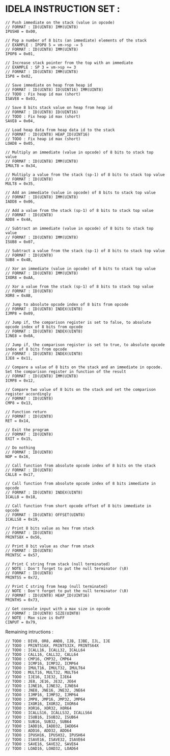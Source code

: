 # IDELA INSTRUCTION SET :

	// Push immediate on the stack (value in opcode)
	// FORMAT : ID(UINT8) IMM(UINT8)
	IPUSH8 = 0x00,

	// Pop a number of 8 bits (an immediate) elements of the stack
	// EXAMPLE : IPOP8 5 = vm->sp -= 5
	// FORMAT : ID(UINT8) IMM(UINT8)
	IPOP8 = 0x01,

	// Increase stack pointer from the top with an immediate
	// EXAMPLE : SP 3 = vm->sp += 3
	// FORMAT : ID(UINT8) IMM(UINT8)
	ISP8 = 0x02,

	// Save immediate on heap from heap id
	// FORMAT : ID(UINT8) ID(UINT16) IMM(UINT8)
	// TODO : Fix heap id max (short)
	ISAVE8 = 0x03,

	// Save 8 bits stack value on heap from heap id
	// FORMAT : ID(UINT8) ID(UINT16)
	// TODO : Fix heap id max (short)
	SAVE8 = 0x04,

	// Load heap data from heap data id to the stack
	// FORMAT : ID(UINT8) HEAP_ID(UINT16)
	// TODO : Fix heap id max (short)
	LOAD8 = 0x05,

	// Multiply an immediate (value in opcode) of 8 bits to stack top value
	// FORMAT : ID(UINT8) IMM(UINT8)
	IMULT8 = 0x34,

	// Multiply a value from the stack (sp-1) of 8 bits to stack top value
	// FORMAT : ID(UINT8)
	MULT8 = 0x35,

	// Add an immediate (value in opcode) of 8 bits to stack top value
	// FORMAT : ID(UINT8) IMM(UINT8)
	IADD8 = 0x06,

	// Add a value from the stack (sp-1) of 8 bits to stack top value
	// FORMAT : ID(UINT8)
	ADD8 = 0x4A,

	// Subtract an immediate (value in opcode) of 8 bits to stack top value
	// FORMAT : ID(UINT8) IMM(UINT8)
	ISUB8 = 0x07,

	// Subtract a value from the stack (sp-1) of 8 bits to stack top value
	// FORMAT : ID(UINT8)
	SUB8 = 0x4B,

	// Xor an immediate (value in opcode) of 8 bits to stack top value
	// FORMAT : ID(UINT8) IMM(UINT8)
	IXOR8 = 0xAA,

	// Xor a value from the stack (sp-1) of 8 bits to stack top value
	// FORMAT : ID(UINT8)
	XOR8 = 0xAB,

	// Jump to absolute opcode index of 8 bits from opcode
	// FORMAT : ID(UINT8) INDEX(UINT8)
	IJMP8 = 0x09,

	// Jump if, the comparison register is set to false, to absolute opcode index of 8 bits from opcode
	// FORMAT : ID(UINT8) INDEX(UINT8)
	IJNE8 = 0x0A,

	// Jump if, the comparison register is set to true, to absolute opcode index of 8 bits from opcode
	// FORMAT : ID(UINT8) INDEX(UINT8)
	IJE8 = 0x11,

	// Compare a value of 8 bits on the stack and an immediate in opcode. Set the comparison register in function of the result
	// FORMAT : ID(UINT8) IMM(UINT8)
	ICMP8 = 0x12,

	// Compare two value of 8 bits on the stack and set the comparison register accordingly
	// FORMAT : ID(UINT8)
	CMP8 = 0x13,

	// Function return
	// FORMAT : ID(UINT8)
	RET = 0x14,

	// Exit the program
	// FORMAT : ID(UINT8)
	EXIT = 0x15,

	// Do nothing
	// FORMAT : ID(UINT8)
	NOP = 0x16,

	// Call function from absolute opcode index of 8 bits on the stack
	// FORMAT : ID(UINT8)
	CALL8 = 0x17,

	// Call function from absolute opcode index of 8 bits immediate in opcode
	// FORMAT : ID(UINT8) INDEX(UINT8)
	ICALL8 = 0x18,

	// Call function from short opcode offset of 8 bits immediate in opcode
	// FORMAT : ID(UINT8) OFFSET(UINT8)
	ICALLS8 = 0x19,

	// Print 8 bits value as hex from stack
	// FORMAT : ID(UINT8)
	PRINTS8X = 0x56,

	// Print 8 bit value as char from stack
	// FORMAT : ID(UINT8)
	PRINTSC = 0x57,

	// Print C string from stack (null terminated)
	// NOTE : Don't forget to put the null terminator (\0)
	// FORMAT : ID(UINT8)
	PRINTSS = 0x72,

	// Print C string from heap (null terminated)
	// NOTE : Don't forget to put the null terminator (\0)
	// FORMAT : ID(UINT8) HEAP_ID(UINT16)
	PRINTHS = 0x73,

	// Get console input with a max size in opcode
	// FORMAT : ID(UINT8) SIZE(UINT8)
	// NOTE : Max size is 0xFF
	CINPUT = 0x79,

Remaining intructions :
	
	// TODO : DIV8, OR8, AND8, IJB, IJBE, IJL, IJE
	// TODO : PRINTS16X, PRINTS32X, PRINTS64X
	// TODO : ICALL16, ICALL32, ICALL64
	// TODO : CALL16, CALL32, CALL64
	// TODO : CMP16, CMP32, CMP64
	// TODO : ICMP16, ICMP32, ICMP64
	// TODO : IMULT16, IMULT32, IMULT64
	// TODO : MULT16, MULT32, MULT64
	// TODO : IJE16, IJE32, IJE64
	// TODO : JE8, JE16, JE32, JE64
	// TODO : IJNE16, IJNE32, IJNE64
	// TODO : JNE8, JNE16, JNE32, JNE64
	// TODO : IJMP16, IJMP32, IJMP64
	// TODO : JMP8, JMP16, JMP32, JMP64
	// TODO : IXOR16, IXOR32, IXOR64
	// TODO : XOR16, XOR32, XOR64
	// TODO : ICALLS16, ICALLS32, ICALLS64
	// TODO : ISUB16, ISUB32, ISUB64
	// TODO : SUB16, SUB32, SUB64
	// TODO : IADD16, IADD32, IADD64
	// TODO : ADD16, ADD32, ADD64
	// TODO : IPUSH16, IPUSH32, IPUSH64
	// TODO : ISAVE16, ISAVE32, ISAVE64
	// TODO : SAVE16, SAVE32, SAVE64
	// TODO : LOAD16, LOAD32, LOAD64